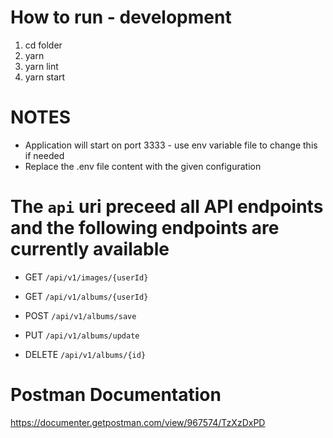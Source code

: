 # How to run - development

1. cd folder
2. yarn
3. yarn lint
4. yarn start

# NOTES

- Application will start on port 3333 - use env variable file to change this if needed
- Replace the .env file content with the given configuration

# The `api` uri preceed all API endpoints and the following endpoints are currently available

- GET `/api/v1/images/{userId}`

- GET `/api/v1/albums/{userId}`
- POST `/api/v1/albums/save`
- PUT `/api/v1/albums/update`
- DELETE `/api/v1/albums/{id}`

# Postman Documentation

https://documenter.getpostman.com/view/967574/TzXzDxPD
